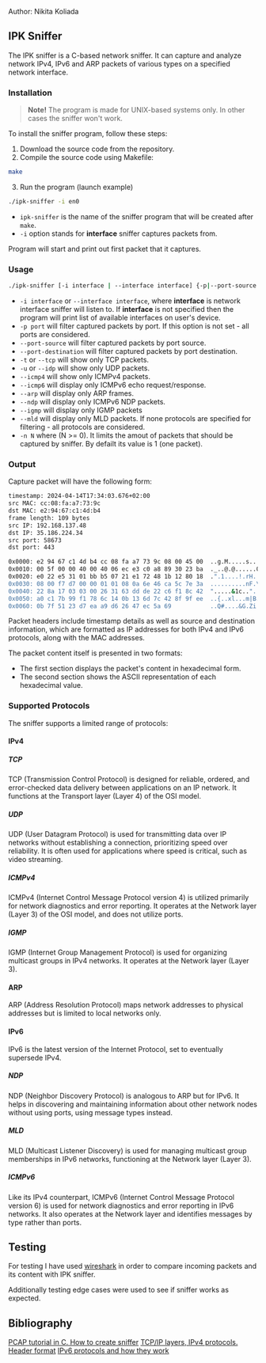 Author: Nikita Koliada

## IPK Sniffer

The IPK sniffer is a C-based network sniffer. It can capture and analyze network IPv4, IPv6 and ARP packets of various types on a specified network interface.

### Installation
> **Note!**
The program is made for UNIX-based systems only. In other cases the sniffer won't work.

To install the sniffer program, follow these steps:
1. Download the source code from the repository.
2. Compile the source code using Makefile:
```bash
make
```
3. Run the program (launch example)
```bash
./ipk-sniffer -i en0
```

- `ipk-sniffer` is the name of the sniffer program that will be created after `make`.
- `-i` option stands for **interface** sniffer captures packets from.

Program will start and print out first packet that it captures.

### Usage

```bash
./ipk-sniffer [-i interface | --interface interface] {-p|--port-source|--port-destination port [--tcp|-t] [--udp|-u]} [--arp] [--icmp4] [--icmp6] [--igmp] [--mld] {-n num}
```

- `-i interface` or `--interface interface`, where **interface** is network interface sniffer will listen to. If **interface** is not specified then the program will print list of available interfaces on user's device.
- `-p port` will filter captured packets by port. If this option is not set - all ports are considered.
- `--port-source` will filter captured packets by port source.
- `--port-destination` will filter captured packets by port destination.
- `-t` or `--tcp` will show only TCP packets.
- `-u` or `--idp` will show only UDP packets.
- `--icmp4` will show only ICMPv4 packets.
- `--icmp6` will display only ICMPv6 echo request/response.
- `--arp` will display only ARP frames.
- `--ndp` will display only ICMPv6 NDP packets.
- `--igmp` will display only IGMP packets
- `--mld` will display only MLD packets.
If none protocols are specified for filtering - all protocols are considered.
- `-n N` where (N >= 0). It limits the amout of packets that should be captured by sniffer. By defailt its value is 1 (one packet).
### Output
Capture packet will have the following form:
```bash
timestamp: 2024-04-14T17:34:03.676+02:00
src MAC: cc:08:fa:a7:73:9c
dst MAC: e2:94:67:c1:4d:b4
frame length: 109 bytes
src IP: 192.168.137.48
dst IP: 35.186.224.34
src port: 58673
dst port: 443

0x0000: e2 94 67 c1 4d b4 cc 08 fa a7 73 9c 08 00 45 00  ..g.M.....s...E.
0x0010: 00 5f 00 00 40 00 40 06 ec e3 c0 a8 89 30 23 ba  ._..@.@......0#.
0x0020: e0 22 e5 31 01 bb b5 07 21 e1 72 48 1b 12 80 18  .".1....!.rH....
0x0030: 08 00 f7 d7 00 00 01 01 08 0a 6e 46 ca 5c 7e 3a  ..........nF.\~:
0x0040: 22 8a 17 03 03 00 26 31 63 dd de 22 c6 f1 8c 42  ".....&1c.."...B
0x0050: a0 c1 7b 99 f1 78 6c 14 0b 13 6d 7c 42 8f 9f ee  ..{..xl...m|B...
0x0060: 0b 7f 51 23 d7 ea a9 d6 26 47 ec 5a 69           ..Q#....&G.Zi
```
Packet headers include timestamp details as well as source and destination information, which are formatted as IP addresses for both IPv4 and IPv6 protocols, along with the MAC addresses.

The packet content itself is presented in two formats:
- The first section displays the packet's content in hexadecimal form.
- The second section shows the ASCII representation of each hexadecimal value.

### Supported Protocols
The sniffer supports a limited range of protocols:

#### IPv4
##### TCP
TCP (Transmission Control Protocol) is designed for reliable, ordered, and error-checked data delivery between applications on an IP network. It functions at the Transport layer (Layer 4) of the OSI model.

##### UDP
UDP (User Datagram Protocol) is used for transmitting data over IP networks without establishing a connection, prioritizing speed over reliability. It is often used for applications where speed is critical, such as video streaming.

##### ICMPv4
ICMPv4 (Internet Control Message Protocol version 4) is utilized primarily for network diagnostics and error reporting. It operates at the Network layer (Layer 3) of the OSI model, and does not utilize ports.

##### IGMP
IGMP (Internet Group Management Protocol) is used for organizing multicast groups in IPv4 networks. It operates at the Network layer (Layer 3).

#### ARP
ARP (Address Resolution Protocol) maps network addresses to physical addresses but is limited to local networks only.

#### IPv6
IPv6 is the latest version of the Internet Protocol, set to eventually supersede IPv4.

##### NDP
NDP (Neighbor Discovery Protocol) is analogous to ARP but for IPv6. It helps in discovering and maintaining information about other network nodes without using ports, using message types instead.

##### MLD
MLD (Multicast Listener Discovery) is used for managing multicast group memberships in IPv6 networks, functioning at the Network layer (Layer 3).

##### ICMPv6
Like its IPv4 counterpart, ICMPv6 (Internet Control Message Protocol version 6) is used for network diagnostics and error reporting in IPv6 networks. It also operates at the Network layer and identifies messages by type rather than ports.

## Testing
For testing I have used [wireshark](https://www.wireshark.org/) in order to compare incoming packets and its content with IPK sniffer.

Additionally testing edge cases were used to see if sniffer works as expected.

## Bibliography
[PCAP tutorial in C. How to create sniffer](https://www.tcpdump.org/pcap.html)
[TCP/IP layers, IPv4 protocols. Header format](https://book.huihoo.com/iptables-tutorial/c171.htm)
[IPv6 protocols and how they work](https://www.spiceworks.com/tech/networking/articles/what-is-ipv6/)
